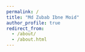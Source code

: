 ```yaml
---
permalink: /
title: "Md Zubab Ibne Moid"
author_profile: true
redirect_from: 
  - /about/
  - /about.html
---
```



